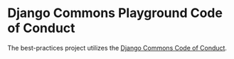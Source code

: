 # Django Commons Playground Code of Conduct

The best-practices project utilizes the [Django Commons Code of Conduct](https://github.com/django-commons/membership/blob/main/CODE_OF_CONDUCT.md).

